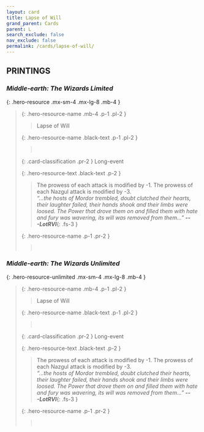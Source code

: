 ```yaml
---
layout: card
title: Lapse of Will
grand_parent: Cards
parent: L
search_exclude: false
nav_exclude: false
permalink: /cards/lapse-of-will/
---
```


## PRINTINGS


### _Middle-earth: The Wizards Limited_

{: .hero-resource .mx-sm-4 .mx-lg-8 .mb-4 }
> {: .hero-resource-name .mb-4 .p-1 .pl-2 }
> > <div class="card-mp"></div>
> > <div class="card-name">Lapse of Will</div>
>
> {: .hero-resource-name .black-text .p-1 .pl-2 }
> > &nbsp;
>
> {: .card-classification .pr-2 }
> Long-event
>
> {: .hero-resource-text .black-text .p-2 }
> > The prowess of each attack is modified by -1. The prowess of each Nazgul attack is modified by -3. <br>_“...the hosts of Mordor trembled, doubt clutched their hearts, their laughter failed, their hands shook and their limbs were loosed. The Power that drove them on and filled them with hate and fury was wavering, its will was removed from them...”_ ***---&#65279;LotRVI***{: .fs-3 } 
> 
> {: .hero-resource-name .p-1 .pr-2 }
> > <div class="card-shield"></div>
> > <div class="card-corruption">&nbsp;</div>

### _Middle-earth: The Wizards Unlimited_

{: .hero-resource-unlimited .mx-sm-4 .mx-lg-8 .mb-4 }
> {: .hero-resource-name .mb-4 .p-1 .pl-2 }
> > <div class="card-mp"></div>
> > <div class="card-name">Lapse of Will</div>
>
> {: .hero-resource-name .black-text .p-1 .pl-2 }
> > &nbsp;
>
> {: .card-classification .pr-2 }
> Long-event
>
> {: .hero-resource-text .black-text .p-2 }
> > The prowess of each attack is modified by -1. The prowess of each Nazgul attack is modified by -3. <br>_“...the hosts of Mordor trembled, doubt clutched their hearts, their laughter failed, their hands shook and their limbs were loosed. The Power that drove them on and filled them with hate and fury was wavering, its will was removed from them...”_ ***---&#65279;LotRVI***{: .fs-3 } 
> 
> {: .hero-resource-name .p-1 .pr-2 }
> > <div class="card-shield"></div>
> > <div class="card-corruption">&nbsp;</div>
